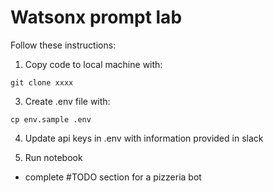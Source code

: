 
# Watsonx prompt lab

Follow these instructions:

1. Copy code to local machine with:
   
```
git clone xxxx
```

3. Create .env file with:

```
cp env.sample .env
```

4. Update api keys in .env with information provided in slack

5. Run notebook

- complete #TODO section for a pizzeria bot

